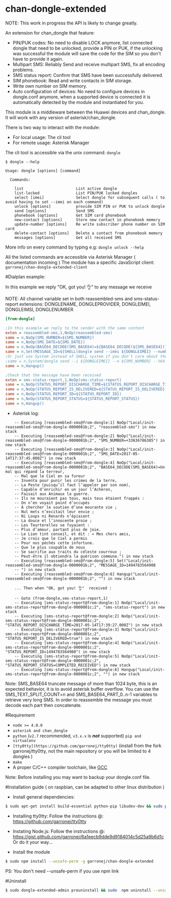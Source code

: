 # chan-dongle-extended

NOTE: This work in progress the API is likely to change greatly.

An extension for chan_dongle that feature: 

* PIN/PUK codes:
     No need to disable LOCK anymore, list connected dongle that need to be
     unlocked, provide a PIN or PUK, if the unlocking was successful the module
     will save the code for the SIM so you don't have to provide it again.
* Multipart SMS: 
    Reliably Send and receive multipart SMS, fix all encoding problems.
* SMS status report:
    Confirm that SMS have been successfully delivered.
* SIM phonebook:
    Read and write contacts in SIM storage.
* Write own number on SIM memory.
* Auto configuration of devices:
    No need to configure devices in dongle.conf anymore,
    when a supported device is connected it is automatically detected
    by the module and instantiated for you.

This module is a middleware between the Huawei devices and chan_dongle. 
It will work with any version of asterisk/chan_dongle.

There is two way to interact with the module: 

* For local usage: The cli tool
* For remote usage: Asterisk Manager

The cli tool is accessible via the unix command: `dongle`

````shell
$ dongle --help

Usage: dongle [options] [command]

  Commands:

    list                       List active dongle
    list-locked                List PIN/PUK locked dongles
    select [imei]              Select dongle for subsequent calls ( to avoid having to set --imei on each command)
    unlock [options]           provide SIM PIN or PUK to unlock dongle
    send [options]             Send SMS
    phonebook [options]        Get SIM card phonebook
    new-contact [options]      Store new contact in phonebook memory
    update-number [options]    Re write subscriber phone number on SIM card
    delete-contact [options]   Delete a contact from phonebook memory
    messages [options]         Get all received SMS

````

More info on every command by typing e.g: `dongle unlock --help`

All the listed commands are accessible via Asterisk Manager ( documentation incoming )
The module has a specific JavaScript client: `garronej/chan-dongle-extended-client`

#Dialplan example:

In this example we reply "OK, got you! 👌" to any message we receive

NOTE: All channel variable set in both reassembled-sms and sms-status-report extensions:
DONGLENAME, DONGLEPROVIDER, DONGLEIMEI, DONGLEIMSI, DONGLENUMBER

````ini
[from-dongle]

;In this example we reply to the sender with the same content
exten = reassembled-sms,1,NoOp(reassembled-sms)
same = n,NoOp(SMS_NUMBER=${SMS_NUMBER})
same = n,NoOp(SMS_DATE=${SMS_DATE})
same = n,NoOp(BASE64_DECODE(SMS_BASE64)=${BASE64_DECODE(${SMS_BASE64})})
same = n,Set(MESSAGE_ID=${SHELL(dongle send --imei ${DONGLEIMEI} --number ${SMS_NUMBER} --text-base64 ${BASE64_ENCODE(OK, got you! 👌)})})
;Or just use System instead of SHELL system if you don't care about the status report
;same = n,System(dongle send --i ${DONGLEIMEI} --n ${SMS_NUMBER} --t64 ${BASE64_ENCODE(OK, got you! 👌)})
same = n,Hangup()

;Check that the message have been received
exten = sms-status-report,1,NoOp(sms-status-report)
same = n,NoOp(STATUS_REPORT_DISCHARGE_TIME=${STATUS_REPORT_DISCHARGE_TIME})
same = n,NoOp(STATUS_REPORT_IS_DELIVERED=${STATUS_REPORT_IS_DELIVERED})
same = n,NoOp(STATUS_REPORT_ID=${STATUS_REPORT_ID})
same = n,NoOp(STATUS_REPORT_STATUS=${STATUS_REPORT_STATUS})
same = n,Hangup()
````

* Asterisk log: 

````raw
    -- Executing [reassembled-sms@from-dongle:1] NoOp("Local/init-reassembled-sms@from-dongle-0000001b;2", "reassembled-sms") in new stack
    -- Executing [reassembled-sms@from-dongle:2] NoOp("Local/init-reassembled-sms@from-dongle-0000001b;2", "SMS_NUMBER=+33636786385") in new stack
    -- Executing [reassembled-sms@from-dongle:3] NoOp("Local/init-reassembled-sms@from-dongle-0000001b;2", "SMS_DATE=2017-05-14T17:37:45.000Z") in new stack
    -- Executing [reassembled-sms@from-dongle:4] NoOp("Local/init-reassembled-sms@from-dongle-0000001b;2", "BASE64_DECODE(SMS_BASE64)=Un mal qui répand la terreur,
    -- Mal que le Ciel en sa fureur
    -- Inventa pour punir les crimes de la terre,
    -- La Peste (puisqu’il faut l’appeler par son nom),
    -- Capable d’enrichir en un jour l’Achéron,
    -- Faisait aux Animaux la guerre.
    -- Ils ne mouraient pas tous, mais tous étaient frappés :
    -- On n’en voyait point d’occupés
    -- À chercher le soutien d’une mourante vie ;
    -- Nul mets n’excitait leur envie ;
    -- Ni Loups ni Renards n’épiaient
    -- La douce et l’innocente proie ;
    -- Les Tourterelles se fuyaient :
    -- Plus d’amour, partant plus de joie.
    -- Le Lion tint conseil, et dit : « Mes chers amis,
    -- Je crois que le Ciel a permis
    -- Pour nos péchés cette infortune.
    -- Que le plus coupable de nous
    -- Se sacrifie aux traits du céleste courroux ;
    -- Peut-être il obtiendra la guérison commune.") in new stack
    -- Executing [reassembled-sms@from-dongle:5] Set("Local/init-reassembled-sms@from-dongle-0000001b;2", "MESSAGE_ID=1494783564908
    -- ") in new stack
    -- Executing [reassembled-sms@from-dongle:6] Hangup("Local/init-reassembled-sms@from-dongle-0000001b;2", "") in new stack

    ... Then when "OK, got you! 👌"  received :

    -- Goto (from-dongle,sms-status-report,1)
    -- Executing [sms-status-report@from-dongle:1] NoOp("Local/init-sms-status-report@from-dongle-0000001c;2", "sms-status-report") in new stack
    -- Executing [sms-status-report@from-dongle:2] NoOp("Local/init-sms-status-report@from-dongle-0000001c;2", "STATUS_REPORT_DISCHARGE_TIME=2017-05-14T17:39:27.000Z") in new stack
    -- Executing [sms-status-report@from-dongle:3] NoOp("Local/init-sms-status-report@from-dongle-0000001c;2", "STATUS_REPORT_IS_DELIVERED=true") in new stack
    -- Executing [sms-status-report@from-dongle:4] NoOp("Local/init-sms-status-report@from-dongle-0000001c;2", "STATUS_REPORT_ID=1494783564908") in new stack
    -- Executing [sms-status-report@from-dongle:5] NoOp("Local/init-sms-status-report@from-dongle-0000001c;2", "STATUS_REPORT_STATUS=COMPLETED_RECEIVED") in new stack
    -- Executing [sms-status-report@from-dongle:6] Hangup("Local/init-sms-status-report@from-dongle-0000001c;2", "") in new stack
````

Note: SMS_BASE64 truncate message of more than 1024 byte, this is an expected behavior, 
it is to avoid asterisk buffer overflow. You can use the 
SMS_TEXT_SPLIT_COUNT=n and SMS_BASE64_PART_0..n-1 variables to retrieve very long SMS. 
In order to reassemble the message you must decode each part then concatenate.

#Requirement

* `node >= 4.0.0`
* `asterisk and chan_dongle`
* `python` (`v2.7` recommended, `v3.x.x` is __*not*__ supported) `pip and virtualenv`
* `[tty0tty](https://github.com/garronej/tty0tty)` 
(install from the fork garronej/tty0tty, not the main repository or you will be limited to 4 dongles )
* `make`
* A proper C/C++ compiler toolchain, like [GCC](https://gcc.gnu.org)

Note: Before installing you may want to backup your dongle.conf file.

#Installation guide ( on raspbian, can be adapted to other linux distribution )

* Install general dependencies:
````bash
$ sudo apt-get install build-essential python-pip libudev-dev && sudo pip install virtualenv
````

* Installing tty0tty: 
Follow the instructions @: https://github.com/garronej/tty0tty

* Instating Node.js: 
Follow the instructions @: https://gist.github.com/garronej/6a1eecb9dde9d9184014c5d25a9b6d1c
Or do it your way...

* Install the module
``` bash
$ sudo npm install --unsafe-perm -g garronej/chan-dongle-extended
```

PS: You don't need --unsafe-perm if you use npm link

#Uninstall
``` bash
$ sudo dongle-extended-admin preuninstall && sudo  npm uninstall --unsafe-perm -g chan-dongle-extended
```